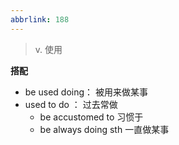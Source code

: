 ```yaml
---
abbrlink: 188
---
```

> v. 使用

**搭配**

- be used doing： 被用来做某事
- used to do ： 过去常做
	- be accustomed to 习惯于
	- be always doing sth 一直做某事